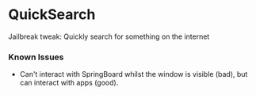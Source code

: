 # QuickSearch
Jailbreak tweak: Quickly search for something on the internet

### Known Issues
- Can't interact with SpringBoard whilst the window is visible (bad), but can interact with apps (good).
